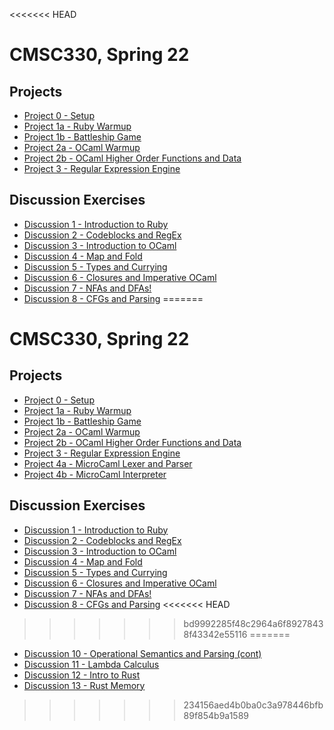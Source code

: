 <<<<<<< HEAD
# CMSC330, Spring 22

## Projects

* [Project 0 - Setup](./project0)
* [Project 1a - Ruby Warmup](./project1a)
* [Project 1b - Battleship Game](./project1b)
* [Project 2a - OCaml Warmup](./project2a)
* [Project 2b - OCaml Higher Order Functions and Data](./project2b)
* [Project 3 - Regular Expression Engine](./project3)

## Discussion Exercises

* [Discussion 1 - Introduction to Ruby](./discussions/d1_intro_ruby)
* [Discussion 2 - Codeblocks and RegEx](./discussions/d2_regex)
* [Discussion 3 - Introduction to OCaml](./discussions/d3_intro_ocaml)
* [Discussion 4 - Map and Fold](./discussions/d4_map_fold)
* [Discussion 5 - Types and Currying](./discussions/d5_typing)
* [Discussion 6 - Closures and Imperative OCaml](./discussions/d6_functions)
* [Discussion 7 - NFAs and DFAs!](./discussions/d7_nfa_dfa)
* [Discussion 8 - CFGs and Parsing](./discussions/d8_parsing)
=======
# CMSC330, Spring 22

## Projects

* [Project 0 - Setup](./project0)
* [Project 1a - Ruby Warmup](./project1a)
* [Project 1b - Battleship Game](./project1b)
* [Project 2a - OCaml Warmup](./project2a)
* [Project 2b - OCaml Higher Order Functions and Data](./project2b)
* [Project 3 - Regular Expression Engine](./project3)
* [Project 4a - MicroCaml Lexer and Parser](./project4a)
* [Project 4b - MicroCaml Interpreter](./project4b)

## Discussion Exercises

* [Discussion 1 - Introduction to Ruby](./discussions/d1_intro_ruby)
* [Discussion 2 - Codeblocks and RegEx](./discussions/d2_regex)
* [Discussion 3 - Introduction to OCaml](./discussions/d3_intro_ocaml)
* [Discussion 4 - Map and Fold](./discussions/d4_map_fold)
* [Discussion 5 - Types and Currying](./discussions/d5_typing)
* [Discussion 6 - Closures and Imperative OCaml](./discussions/d6_functions)
* [Discussion 7 - NFAs and DFAs!](./discussions/d7_nfa_dfa)
* [Discussion 8 - CFGs and Parsing](./discussions/d8_parsing)
<<<<<<< HEAD
>>>>>>> bd9992285f48c2964a6f89278438f43342e55116
=======
* [Discussion 10 - Operational Semantics and Parsing (cont)](./discussions/d10_eval)
* [Discussion 11 - Lambda Calculus](./discussions/d11_lambda)
* [Discussion 12 - Intro to Rust](./discussions/d12_intro_rust)
* [Discussion 13 - Rust Memory](./discussions/d13_rust_memory)
>>>>>>> 234156aed4b0ba0c3a978446bfb89f854b9a1589
